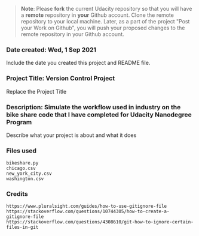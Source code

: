 >**Note**: Please **fork** the current Udacity repository so that you will have a **remote** repository in **your** Github account. Clone the remote repository to your local machine. Later, as a part of the project "Post your Work on Github", you will push your proposed changes to the remote repository in your Github account.

### Date created: Wed, 1 Sep 2021
Include the date you created this project and README file.

### Project Title: Version Control Project
Replace the Project Title

### Description: Simulate the workflow used in industry on the bike share code that I have completed for Udacity Nanodegree Program
Describe what your project is about and what it does

### Files used
    bikeshare.py
	chicago.csv
	new_york_city.csv
	washington.csv

### Credits
    https://www.pluralsight.com/guides/how-to-use-gitignore-file
    https://stackoverflow.com/questions/10744305/how-to-create-a-gitignore-file
    https://stackoverflow.com/questions/4308610/git-how-to-ignore-certain-files-in-git